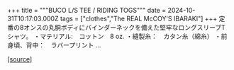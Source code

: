 +++
title = """BUCO L/S TEE / RIDING TOGS"""
date = 2024-10-31T10:17:03.000Z
tags = ["clothes","The REAL McCOY'S IBARAKI"]
+++
定番の8オンスの丸胴ボディにバインダーネックを備えた堅牢なロングスリーブTシャツ。 ・マテリアル:　コットン　8 oz. ・縫製糸：　カタン糸（綿糸） ・前身頃、背中：　ラバープリント ...

[[source]](https://the-realmccoys.ocnk.net/product/1455)
